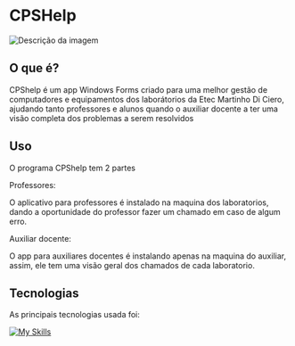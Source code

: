 # CPSHelp

![Descrição da imagem](https://ibb.co/MZnMFXd)

## O que é?

CPShelp é um app Windows Forms criado para uma melhor gestão de computadores e equipamentos dos laborátorios da Etec Martinho Di Ciero, ajudando tanto professores e alunos quando o auxiliar docente a ter uma visão completa dos problemas a serem resolvidos

## Uso

O programa CPShelp tem 2 partes

Professores:

O aplicativo para professores é instalado na maquina dos laboratorios, dando a oportunidade do professor fazer um chamado em caso de algum erro.

Auxiliar docente:

O app para auxiliares docentes é instalando apenas na maquina do auxiliar, assim, ele tem uma visão geral dos chamados de cada laboratorio.

## Tecnologias

As principais tecnologias usada foi:

[![My Skills](https://skillicons.dev/icons?i=cs,windows,&theme=light)](https://skillicons.dev)
